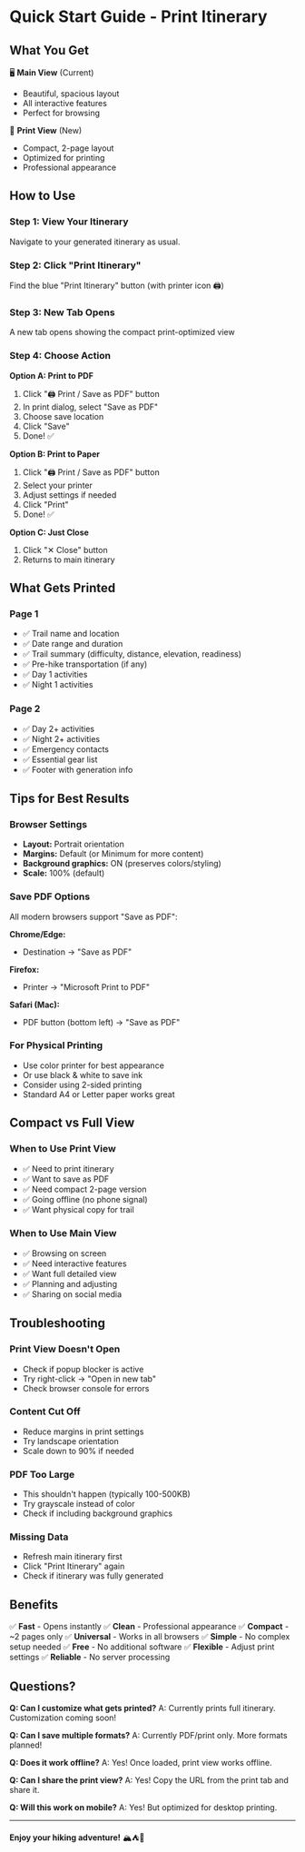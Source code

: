 # Quick Start Guide - Print Itinerary

## What You Get

🖥️ **Main View** (Current)
- Beautiful, spacious layout
- All interactive features
- Perfect for browsing

📄 **Print View** (New)
- Compact, 2-page layout
- Optimized for printing
- Professional appearance

## How to Use

### Step 1: View Your Itinerary
Navigate to your generated itinerary as usual.

### Step 2: Click "Print Itinerary"
Find the blue "Print Itinerary" button (with printer icon 🖨️)

### Step 3: New Tab Opens
A new tab opens showing the compact print-optimized view

### Step 4: Choose Action

**Option A: Print to PDF**
1. Click "🖨️ Print / Save as PDF" button
2. In print dialog, select "Save as PDF"
3. Choose save location
4. Click "Save"
5. Done! ✅

**Option B: Print to Paper**
1. Click "🖨️ Print / Save as PDF" button
2. Select your printer
3. Adjust settings if needed
4. Click "Print"
5. Done! ✅

**Option C: Just Close**
1. Click "✕ Close" button
2. Returns to main itinerary

## What Gets Printed

### Page 1
- ✅ Trail name and location
- ✅ Date range and duration
- ✅ Trail summary (difficulty, distance, elevation, readiness)
- ✅ Pre-hike transportation (if any)
- ✅ Day 1 activities
- ✅ Night 1 activities

### Page 2
- ✅ Day 2+ activities
- ✅ Night 2+ activities
- ✅ Emergency contacts
- ✅ Essential gear list
- ✅ Footer with generation info

## Tips for Best Results

### Browser Settings
- **Layout:** Portrait orientation
- **Margins:** Default (or Minimum for more content)
- **Background graphics:** ON (preserves colors/styling)
- **Scale:** 100% (default)

### Save PDF Options
All modern browsers support "Save as PDF":

**Chrome/Edge:**
- Destination → "Save as PDF"

**Firefox:**
- Printer → "Microsoft Print to PDF"

**Safari (Mac):**
- PDF button (bottom left) → "Save as PDF"

### For Physical Printing
- Use color printer for best appearance
- Or use black & white to save ink
- Consider using 2-sided printing
- Standard A4 or Letter paper works great

## Compact vs Full View

### When to Use Print View
- ✅ Need to print itinerary
- ✅ Want to save as PDF
- ✅ Need compact 2-page version
- ✅ Going offline (no phone signal)
- ✅ Want physical copy for trail

### When to Use Main View
- ✅ Browsing on screen
- ✅ Need interactive features
- ✅ Want full detailed view
- ✅ Planning and adjusting
- ✅ Sharing on social media

## Troubleshooting

### Print View Doesn't Open
- Check if popup blocker is active
- Try right-click → "Open in new tab"
- Check browser console for errors

### Content Cut Off
- Reduce margins in print settings
- Try landscape orientation
- Scale down to 90% if needed

### PDF Too Large
- This shouldn't happen (typically 100-500KB)
- Try grayscale instead of color
- Check if including background graphics

### Missing Data
- Refresh main itinerary first
- Click "Print Itinerary" again
- Check if itinerary was fully generated

## Benefits

✅ **Fast** - Opens instantly
✅ **Clean** - Professional appearance
✅ **Compact** - ~2 pages only
✅ **Universal** - Works in all browsers
✅ **Simple** - No complex setup needed
✅ **Free** - No additional software
✅ **Flexible** - Adjust print settings
✅ **Reliable** - No server processing

## Questions?

**Q: Can I customize what gets printed?**
A: Currently prints full itinerary. Customization coming soon!

**Q: Can I save multiple formats?**
A: Currently PDF/print only. More formats planned!

**Q: Does it work offline?**
A: Yes! Once loaded, print view works offline.

**Q: Can I share the print view?**
A: Yes! Copy the URL from the print tab and share it.

**Q: Will this work on mobile?**
A: Yes! But optimized for desktop printing.

---

**Enjoy your hiking adventure!** 🏔️⛺🥾
